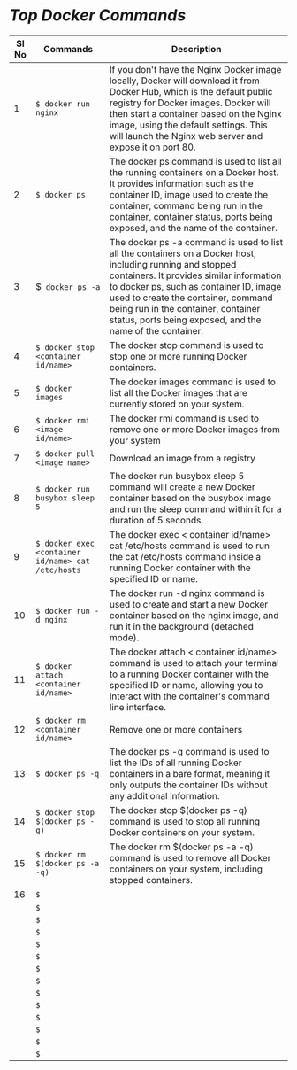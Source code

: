 # *Top Docker Commands*

Sl No| Commands     | Description |
|----|--------------|--------|
|1| `$ docker run nginx`| If you don't have the Nginx Docker image locally, Docker will download it from Docker Hub, which is the default public registry for Docker images. Docker will then start a container based on the Nginx image, using the default settings. This will launch the Nginx web server and expose it on port 80.|
|2| `$ docker ps` | The docker ps command is used to list all the running containers on a Docker host. It provides information such as the container ID, image used to create the container, command being run in the container, container status, ports being exposed, and the name of the container.|
|3| $` docker ps -a` | The docker ps -a command is used to list all the containers on a Docker host, including running and stopped containers. It provides similar information to docker ps, such as container ID, image used to create the container, command being run in the container, container status, ports being exposed, and the name of the container.|
|4|`$ docker stop <container id/name>`|The docker stop command is used to stop one or more running Docker containers.|
|5|`$ docker images`|The docker images command is used to list all the Docker images that are currently stored on your system.|
|6|`$ docker rmi <image id/name>`|The docker rmi command is used to remove one or more Docker images from your system|
|7|`$ docker pull <image name>`|Download an image from a registry|
|8|`$ docker run busybox sleep 5`|The docker run busybox sleep 5 command will create a new Docker container based on the busybox image and run the sleep command within it for a duration of 5 seconds.|
|9|`$ docker exec <container id/name> cat /etc/hosts`|The docker exec < container id/name> cat /etc/hosts command is used to run the cat /etc/hosts command inside a running Docker container with the specified ID or name.|
|10|`$ docker run -d nginx`|The docker run -d nginx command is used to create and start a new Docker container based on the nginx image, and run it in the background (detached mode).|
|11|`$ docker attach <container id/name>`|The docker attach < container id/name> command is used to attach your terminal to a running Docker container with the specified ID or name, allowing you to interact with the container's command line interface.|
|12|`$ docker rm <container id/name>`|Remove one or more containers|
|13|`$ docker ps -q`|The docker ps -q command is used to list the IDs of all running Docker containers in a bare format, meaning it only outputs the container IDs without any additional information.|
|14|`$ docker stop $(docker ps -q)`|The docker stop $(docker ps -q) command is used to stop all running Docker containers on your system.|
|15|`$ docker rm $(docker ps -a -q)`|The docker rm $(docker ps -a -q) command is used to remove all Docker containers on your system, including stopped containers.|
|16|`$`||
||`$`||
||`$`||
||`$`||
||`$`||
||`$`||
||`$`||
||`$`||
||`$`||
||`$`||
||`$`||
||`$`||
||`$`||
||`$`||

